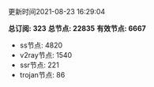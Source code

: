 更新时间2021-08-23 16:29:04

**总订阅: 323**
**总节点: 22835**
**有效节点: 6667**
- ss节点: 4820
- v2ray节点: 1540
- ssr节点: 221
- trojan节点: 86

